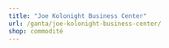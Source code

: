 ```yaml
---
title: "Joe Kolonight Business Center"
url: /ganta/joe-kolonight-business-center/
shop: commodité
---
```

